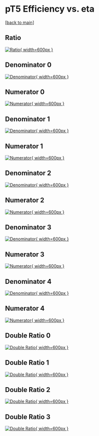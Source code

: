 # pT5 Efficiency vs. eta

[[back to main](./)]



## Ratio

[![Ratio](../mtv/var/pT5_loweta_321_0_eff_eta.png){ width=600px }](../mtv/var/pT5_loweta_321_0_eff_eta.pdf)

## Denominator 0

[![Denominator](../mtv/den/pT5_loweta_321_0_eff_eta_den0.png){ width=600px }](../mtv/den/pT5_loweta_321_0_eff_eta_den0.pdf)

## Numerator 0

[![Numerator](../mtv/num/pT5_loweta_321_0_eff_eta_num0.png){ width=600px }](../mtv/num/pT5_loweta_321_0_eff_eta_num0.pdf)

## Denominator 1

[![Denominator](../mtv/den/pT5_loweta_321_0_eff_eta_den1.png){ width=600px }](../mtv/den/pT5_loweta_321_0_eff_eta_den1.pdf)

## Numerator 1

[![Numerator](../mtv/num/pT5_loweta_321_0_eff_eta_num1.png){ width=600px }](../mtv/num/pT5_loweta_321_0_eff_eta_num1.pdf)

## Denominator 2

[![Denominator](../mtv/den/pT5_loweta_321_0_eff_eta_den2.png){ width=600px }](../mtv/den/pT5_loweta_321_0_eff_eta_den2.pdf)

## Numerator 2

[![Numerator](../mtv/num/pT5_loweta_321_0_eff_eta_num2.png){ width=600px }](../mtv/num/pT5_loweta_321_0_eff_eta_num2.pdf)

## Denominator 3

[![Denominator](../mtv/den/pT5_loweta_321_0_eff_eta_den3.png){ width=600px }](../mtv/den/pT5_loweta_321_0_eff_eta_den3.pdf)

## Numerator 3

[![Numerator](../mtv/num/pT5_loweta_321_0_eff_eta_num3.png){ width=600px }](../mtv/num/pT5_loweta_321_0_eff_eta_num3.pdf)

## Denominator 4

[![Denominator](../mtv/den/pT5_loweta_321_0_eff_eta_den4.png){ width=600px }](../mtv/den/pT5_loweta_321_0_eff_eta_den4.pdf)

## Numerator 4

[![Numerator](../mtv/num/pT5_loweta_321_0_eff_eta_num4.png){ width=600px }](../mtv/num/pT5_loweta_321_0_eff_eta_num4.pdf)

## Double Ratio 0

[![Double Ratio](../mtv/ratio/pT5_loweta_321_0_eff_eta_ratio0.png){ width=600px }](../mtv/ratio/pT5_loweta_321_0_eff_eta_ratio0.pdf)

## Double Ratio 1

[![Double Ratio](../mtv/ratio/pT5_loweta_321_0_eff_eta_ratio1.png){ width=600px }](../mtv/ratio/pT5_loweta_321_0_eff_eta_ratio1.pdf)

## Double Ratio 2

[![Double Ratio](../mtv/ratio/pT5_loweta_321_0_eff_eta_ratio2.png){ width=600px }](../mtv/ratio/pT5_loweta_321_0_eff_eta_ratio2.pdf)

## Double Ratio 3

[![Double Ratio](../mtv/ratio/pT5_loweta_321_0_eff_eta_ratio3.png){ width=600px }](../mtv/ratio/pT5_loweta_321_0_eff_eta_ratio3.pdf)

